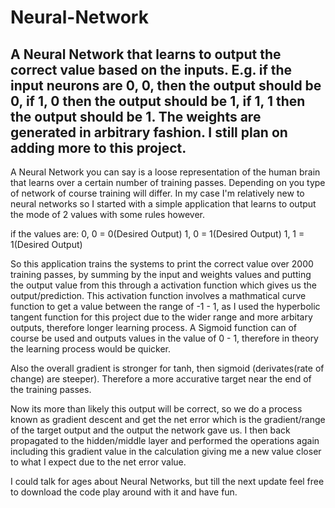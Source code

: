 # Neural-Network
A Neural Network that learns to output the correct value based on the inputs. E.g. if the input neurons are 0, 0, then the output should be 0, if 1, 0 then the output should be 1, if 1, 1 then the output should be 1.  The weights are generated in arbitrary fashion. I still plan on adding more to this project.
-------------------------------------------------------------------------------------------------------------------------------------------

A Neural Network you can say is a loose representation of the human brain that learns over a certain number of training passes. 
Depending on you type of network of course training will differ.
In my case I'm relatively new to neural networks so I started with a simple application that learns to output the mode of 2 values
with some rules however. 

if the values are:
  0, 0 = 0(Desired Output)
  1, 0 = 1(Desired Output)
  1, 1 = 1(Desired Output)
  
So this application trains the systems to print the correct value over 2000 training passes, by summing by the input and weights values
and putting the output value from this through a activation function which gives us the output/prediction. This activation function involves a mathmatical curve function to get a value between the range of -1 - 1, as I used the hyperbolic tangent function for this project due to the wider range and more arbitary outputs, therefore longer learning process. A Sigmoid function can of course be used and outputs values in the value of 0 - 1, therefore in theory the learning process would be quicker. 

Also the overall gradient is stronger for tanh, then sigmoid (derivates(rate of change) are steeper). Therefore a more accurative target near the end of the training passes.

Now its more than likely this output will be correct, so we do a process known as gradient descent and get the net error which is the 
gradient/range of the target output and the output the network gave us. I then back propagated to the hidden/middle layer and performed
the operations again including this gradient value in the calculation giving me a new value closer to what I expect due to the net error value.

I could talk for ages about Neural Networks, but till the next update feel free to download the code play around with it and have fun.

